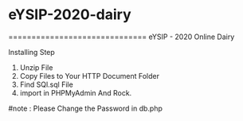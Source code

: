 # eYSIP-2020-dairy

==============================
eYSIP - 2020 Online Dairy

Installing Step 
1. Unzip File
2. Copy Files to Your HTTP Document Folder
3. Find SQl.sql File
5. import in PHPMyAdmin And Rock.

#note : Please Change the Password in db.php

